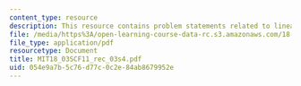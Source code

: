 ```yaml
---
content_type: resource
description: This resource contains problem statements related to linear ODE's.
file: /media/https%3A/open-learning-course-data-rc.s3.amazonaws.com/18-03sc-differential-equations-fall-2011/054e9a7b5c76d77c0c2e84ab8679952e_MIT18_03SCF11_rec_03s4.pdf
file_type: application/pdf
resourcetype: Document
title: MIT18_03SCF11_rec_03s4.pdf
uid: 054e9a7b-5c76-d77c-0c2e-84ab8679952e
---
```

